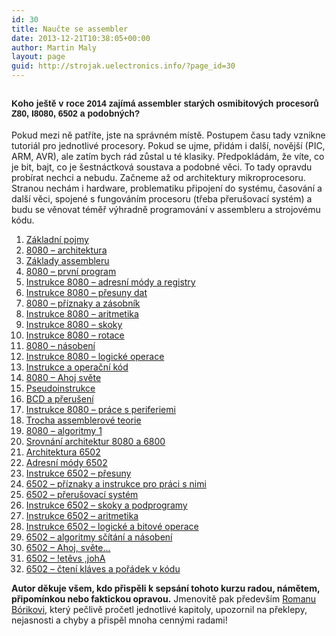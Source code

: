 ```yaml
---
id: 30
title: Naučte se assembler
date: 2013-12-21T10:38:05+00:00
author: Martin Maly
layout: page
guid: http://strojak.uelectronics.info/?page_id=30
---
```

## <span style="font-family: BitstreamVeraSansRoman, Verdana, Geneva, sans-serif; font-size: 14px; line-height: 16px;">Koho ještě v roce 2014 zajímá assembler starých osmibitových procesorů Z80, I8080, 6502 a podobných?</span>

Pokud mezi ně patříte, jste na správném místě. Postupem času tady vznikne tutoriál pro jednotlivé procesory. Pokud se ujme, přidám i další, novější (PIC, ARM, AVR), ale zatím bych rád zůstal u té klasiky. Předpokládám, že víte, co je bit, bajt, co je šestnáctková soustava a podobné věci. To tady opravdu probírat nechci a nebudu. Začneme až od architektury mikroprocesoru. Stranou nechám i hardware, problematiku připojení do systému, časování a další věci, spojené s fungováním procesoru (třeba přerušovací systém) a budu se věnovat téměř výhradně programování v assembleru a strojovému kódu.

  1. <a title="Permalink to Základní pojmy" href="http://strojak.cz/zakladni-pojmy/" rel="bookmark">Základní pojmy</a>
  2. <a title="Permalink to 8080: Architektura" href="http://strojak.cz/8080-architektura/" rel="bookmark">8080 &#8211; architektura</a>
  3. <a title="Permalink to Základy assembleru" href="http://strojak.cz/zaklady-assembleru/" rel="bookmark">Základy assembleru</a>
  4. <a title="Permalink to 8080: První program" href="http://strojak.cz/8080-prvni-program/" rel="bookmark">8080 &#8211; první program</a>
  5. <a title="Permalink to Instrukce 8080 – adresní módy a registry" href="http://strojak.cz/instrukce-8080-adresni-mody-a-registry/" rel="bookmark">Instrukce 8080 – adresní módy a registry</a>
  6. <a title="Permalink to Instrukce 8080 – přesuny dat" href="http://strojak.cz/instrukce-8080-presuny-dat/" rel="bookmark">Instrukce 8080 – přesuny dat</a>
  7. <a title="Permalink to 8080 – Příznaky a zásobník" href="http://strojak.cz/8080-priznaky-a-zasobnik/" rel="bookmark">8080 – příznaky a zásobník</a>
  8. <a title="Permalink to Instrukce 8080 – aritmetika" href="http://strojak.cz/instrukce-8080-aritmetika/" rel="bookmark">Instrukce 8080 – aritmetika</a>
  9. <a title="Permalink to Instrukce 8080 – skoky" href="http://strojak.cz/instrukce-8080-skoky/" rel="bookmark">Instrukce 8080 – skoky</a>
 10. [Instrukce 8080 – rotace](http://strojak.cz/instrukce-8080-rotace/)
 11. [8080 &#8211; násobení](http://strojak.cz/8080-nasobeni/)
 12. [Instrukce 8080 &#8211; logické operace](http://strojak.cz/instrukce-8080-logicke-operace/)
 13. [Instrukce a operační kód](http://strojak.cz/instrukce-a-operacni-kod/)
 14. [8080 &#8211; Ahoj světe](http://strojak.cz/8080-ahoj-svete/)
 15. <a title="Permalink to Pseudoinstrukce" href="http://strojak.cz/pseudoinstrukce/" rel="bookmark">Pseudoinstrukce</a>
 16. [BCD a přerušení](http://strojak.cz/bcd-a-preruseni/)
 17. [Instrukce 8080 &#8211; práce s periferiemi](http://strojak.cz/8080-instrukce-pro-praci-s-periferiemi/)
 18. <a title="Permalink to Trocha assemblerové teorie" href="http://strojak.cz/trocha-assemblerove-teorie/" rel="bookmark">Trocha assemblerové teorie</a>
 19. [8080 – algoritmy 1](http://strojak.cz/8080-algoritmy-1/)
 20. [Srovnání architektur 8080 a 6800](http://strojak.cz/procesory-a-procesory/)
 21. [Architektura 6502](http://strojak.cz/architektura-6502/)
 22. [Adresní módy 6502](http://strojak.cz/adresni-mody-6502/)
 23. [Instrukce 6502 – přesuny](http://strojak.cz/instrukce-6502-presuny/)
 24. [6502 – příznaky a instrukce pro práci s nimi](http://strojak.cz/6502-priznaky-a-instrukce-pro-praci-s-nimi/)
 25. [6502 – přerušovací systém](http://strojak.cz/6502-prerusovaci-system/)
 26. [Instrukce 6502 – skoky a podprogramy](http://strojak.cz/instrukce-6502-skoky-a-podprogramy/)
 27. [Instrukce 6502 – aritmetika](http://strojak.cz/instrukce-6502-aritmetika/)
 28. [Instrukce 6502 – logické a bitové operace](http://strojak.cz/instrukce-6502-logicke-a-bitove-operace/)
 29. [6502 – algoritmy sčítání a násobení](http://strojak.cz/6502-scitani-a-nasobeni/)
 30. [6502 – Ahoj, světe…](http://strojak.cz/6502-ahoj-svete/)
 31. [6502 – !etěvs ,johA](http://strojak.cz/6502-etevs-joha/)
 32. [6502 &#8211; čtení kláves a pořádek v kódu](http://strojak.cz/6502-cteni-klaves-a-poradek-v-kodu/)

**Autor děkuje všem, kdo přispěli k sepsání tohoto kurzu radou, námětem, připomínkou nebo faktickou opravou.** Jmenovitě pak především [Romanu Bórikovi](http://pmd85.borik.net/wiki/Intro), který pečlivě pročetl jednotlivé kapitoly, upozornil na překlepy, nejasnosti a chyby a přispěl mnoha cennými radami!